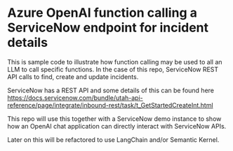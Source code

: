 # Azure OpenAI function calling a ServiceNow endpoint for incident details

This is sample code to illustrate how function calling may be used to all an LLM to call specific functions. In the case of this repo, ServiceNow REST API calls to find, create and update incidents.

ServiceNow has a REST API and some details of this can be found here https://docs.servicenow.com/bundle/utah-api-reference/page/integrate/inbound-rest/task/t_GetStartedCreateInt.html

This repo will use this together with a ServiceNow demo instance to show how an OpenAI chat application can directly interact with ServiceNow APIs.

Later on this will be refactored to use LangChain and/or Semantic Kernel.
